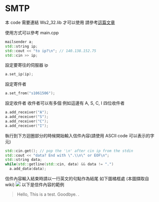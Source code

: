 # SMTP
本 code 需要連結 Ws2_32.lib 才可以使用
請參考[這篇文章](https://xyz.cinc.biz/2014/02/c-socket-server-client.html)

使用方式可以參考 main.cpp
```cpp
mailsender a;
std::string ip;
std::cout << "to ip?\n"; // 140.138.152.75
std::cin >> ip;
```
設定要寄往的伺服器 ip
```cpp
a.set_ip(ip);
```
設定寄件者
```cpp
a.set_from("s1061506");
```
設定收件者
收件者可以有多個
例如這邊有 A, S, C, I 四位收件者
```cpp
a.add_receiver("A");
a.add_receiver("S");
a.add_receiver("C");
a.add_receiver("I");
```
執行到下方迴圈部分的時候開始輸入信件內容(請使用 ASCII code 可以表示的字元)

```cpp
std::cin.get(); // pop the '\n' after cin ip from the stdin
std::cout << "data? End with \".\\n\" or EOF\n";
std::string data;
while(std::getline(std::cin, data) && data != ".")
  a.add_data(data);
```
信件內容輸入結束時請以一行英文的句點作為結尾
如下圖橘框處 (本圖擷取自 wiki)
![](https://i.imgur.com/12iLXbO.png)
以下是信件內容的範例
> Hello,
> This is a test.
> Goodbye.
> .
> 
